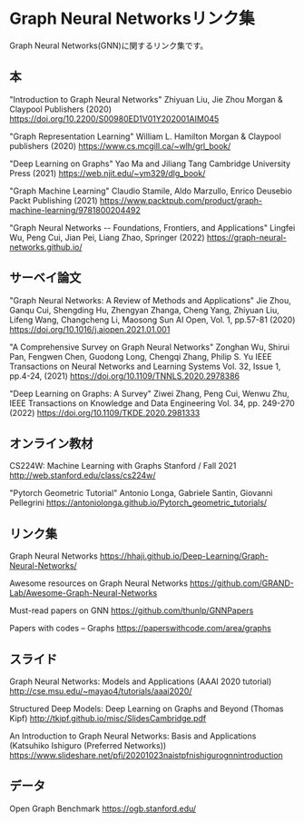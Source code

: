 # Graph Neural Networksリンク集
Graph Neural Networks(GNN)に関するリンク集です。

## 本
"Introduction to Graph Neural Networks"
Zhiyuan Liu, Jie Zhou
Morgan & Claypool Publishers (2020)
https://doi.org/10.2200/S00980ED1V01Y202001AIM045

"Graph Representation Learning"
William L. Hamilton
Morgan & Claypool publishers (2020)
https://www.cs.mcgill.ca/~wlh/grl_book/

"Deep Learning on Graphs"
Yao Ma and Jiliang Tang
Cambridge University Press (2021)
https://web.njit.edu/~ym329/dlg_book/

"Graph Machine Learning"
Claudio Stamile, Aldo Marzullo, Enrico Deusebio 
Packt Publishing (2021)
https://www.packtpub.com/product/graph-machine-learning/9781800204492

"Graph Neural Networks -- Foundations, Frontiers, and Applications"
Lingfei Wu, Peng Cui, Jian Pei, Liang Zhao, 
Springer (2022)
https://graph-neural-networks.github.io/

## サーベイ論文
"Graph Neural Networks: A Review of Methods and Applications"
Jie Zhou, Ganqu Cui, Shengding Hu, Zhengyan Zhanga, Cheng Yang, Zhiyuan Liu, Lifeng Wang, Changcheng Li, Maosong Sun
AI Open, Vol. 1, pp.57-81 (2020)
https://doi.org/10.1016/j.aiopen.2021.01.001

"A Comprehensive Survey on Graph Neural Networks"
Zonghan Wu, Shirui Pan, Fengwen Chen, Guodong Long, Chengqi Zhang, Philip S. Yu
IEEE Transactions on Neural Networks and Learning Systems
Vol. 32, Issue 1, pp.4-24, (2021)
https://doi.org/10.1109/TNNLS.2020.2978386

"Deep Learning on Graphs: A Survey"
Ziwei Zhang, Peng Cui, Wenwu Zhu,
IEEE Transactions on Knowledge and Data Engineering
Vol. 34, pp. 249-270 (2022)
https://doi.org/10.1109/TKDE.2020.2981333

## オンライン教材
CS224W: Machine Learning with Graphs
Stanford / Fall 2021
http://web.stanford.edu/class/cs224w/

"Pytorch Geometric Tutorial"
Antonio Longa, Gabriele Santin, Giovanni Pellegrini
https://antoniolonga.github.io/Pytorch_geometric_tutorials/

## リンク集
Graph Neural Networks
https://hhaji.github.io/Deep-Learning/Graph-Neural-Networks/

Awesome resources on Graph Neural Networks
https://github.com/GRAND-Lab/Awesome-Graph-Neural-Networks

Must-read papers on GNN
https://github.com/thunlp/GNNPapers

Papers with codes – Graphs
https://paperswithcode.com/area/graphs

## スライド
Graph Neural Networks: Models and Applications (AAAI 2020 tutorial)
http://cse.msu.edu/~mayao4/tutorials/aaai2020/

Structured Deep Models: Deep Learning on Graphs and Beyond (Thomas Kipf)
http://tkipf.github.io/misc/SlidesCambridge.pdf

An Introduction to Graph Neural Networks: Basis and Applications (Katsuhiko Ishiguro (Preferred Networks))
https://www.slideshare.net/pfi/20201023naistpfnishigurognnintroduction

## データ
Open Graph Benchmark
https://ogb.stanford.edu/
